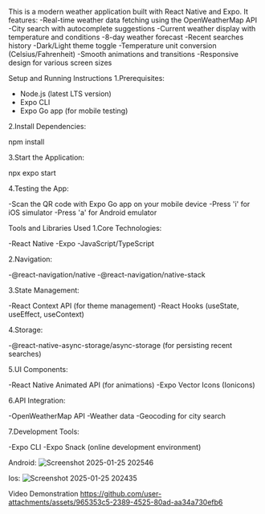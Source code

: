 This is a modern weather application built with React Native and Expo.
It features:
-Real-time weather data fetching using the OpenWeatherMap API
-City search with autocomplete suggestions
-Current weather display with temperature and conditions
-8-day weather forecast
-Recent searches history
-Dark/Light theme toggle
-Temperature unit conversion (Celsius/Fahrenheit)
-Smooth animations and transitions
-Responsive design for various screen sizes

Setup and Running Instructions
1.Prerequisites:


- Node.js (latest LTS version)
- Expo CLI
- Expo Go app (for mobile testing)

2.Install Dependencies:


npm install

3.Start the Application:


npx expo start

4.Testing the App:

-Scan the QR code with Expo Go app on your mobile device
-Press 'i' for iOS simulator
-Press 'a' for Android emulator

Tools and Libraries Used
1.Core Technologies:

-React Native
-Expo
-JavaScript/TypeScript

2.Navigation:

-@react-navigation/native
-@react-navigation/native-stack

3.State Management:

-React Context API (for theme management)
-React Hooks (useState, useEffect, useContext)

4.Storage:

-@react-native-async-storage/async-storage (for persisting recent searches)

5.UI Components:

-React Native Animated API (for animations)
-Expo Vector Icons (Ionicons)

6.API Integration:

-OpenWeatherMap API
-Weather data
-Geocoding for city search

7.Development Tools:

-Expo CLI
-Expo Snack (online development environment)

Android:
![Screenshot 2025-01-25 202546](https://github.com/user-attachments/assets/3230c62b-c1eb-42b0-80fd-de26c4f0e4a8)

Ios:
![Screenshot 2025-01-25 202435](https://github.com/user-attachments/assets/c228b174-d3ab-4ff7-89ac-e28ee994b5f3)

Video Demonstration
https://github.com/user-attachments/assets/965353c5-2389-4525-80ad-aa34a730efb6

